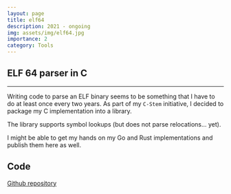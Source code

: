 ```yaml
---
layout: page
title: elf64
description: 2021 - ongoing
img: assets/img/elf64.jpg
importance: 2
category: Tools 
---
```


## ELF 64 parser in C

---

Writing code to parse an ELF binary seems to be something that I have to do at least once every two years.
As part of my `C-Stem` initiative, I decided to package my C implementation into a library.

The library supports symbol lookups (but does not parse relocations... yet).

I might be able to get my hands on my Go and Rust implementations and publish them here as well.

## Code

<a href='https://github.com/aghosn/c-stem/tree/main/elf64'>Github repository</a>
